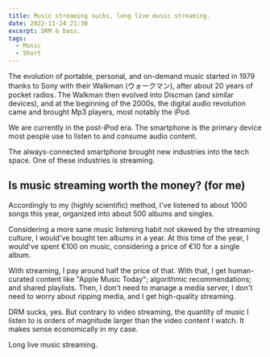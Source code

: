 ```yaml
---
title: Music streaming sucks, long live music streaming.
date: 2022-11-24 21:30
excerpt: DRM & bass.
tags:
  - Music
  - Short
---
```


The evolution of portable, personal, and on-demand music started in 1979 thanks to Sony with their Walkman (ウォークマン), after about 20 years of pocket radios.
The Walkman then evolved into Discman (and similar devices), and at the beginning of the 2000s, the digital audio revolution came and brought Mp3 players, most notably the iPod.

We are currently in the post-iPod era. The smartphone is the primary device most people use to listen to and consume audio content.

The always-connected smartphone brought new industries into the tech space. One of these industries is streaming.

## Is music streaming worth the money? (for me)

Accordingly to my (highly scientific) method, I've listened to about 1000 songs this year, organized into about 500 albums and singles.

Considering a more sane music listening habit not skewed by the streaming culture, I would've bought ten albums in a year. At this time of the year, I would've spent €100 on music, considering a price of €10 for a single album.

With streaming, I pay around half the price of that. With that, I get
human-curated content like "Apple Music Today";
algorithmic recommendations;
and shared playlists.
Then, I don't need to manage a media server, I don't need to worry about ripping media, and I get high-quality streaming.

DRM sucks, yes. But contrary to video streaming, the quantity of music I listen to is orders of magnitude larger than the video content I watch. It makes sense economically in my case.

Long live music streaming.
